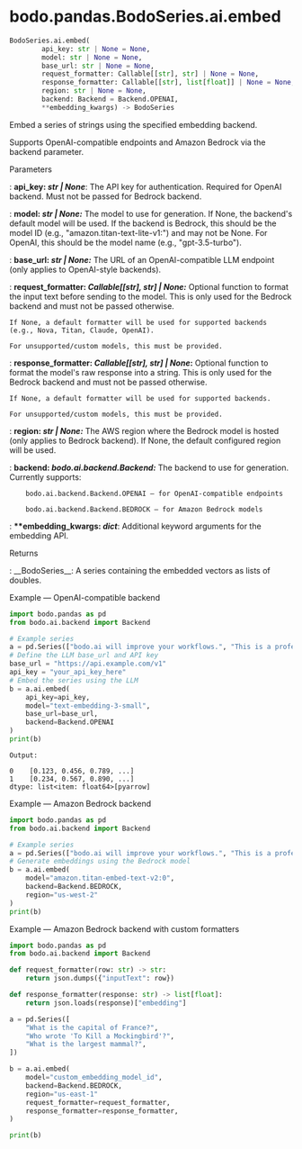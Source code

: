 # bodo.pandas.BodoSeries.ai.embed

```py
BodoSeries.ai.embed(
        api_key: str | None = None,
        model: str | None = None,
        base_url: str | None = None,
        request_formatter: Callable[[str], str] | None = None,
        response_formatter: Callable[[str], list[float]] | None = None,
        region: str | None = None,
        backend: Backend = Backend.OPENAI,
        **embedding_kwargs) -> BodoSeries
```

Embed a series of strings using the specified embedding backend.

Supports OpenAI-compatible endpoints and Amazon Bedrock via the backend parameter.

<p class="api-header">Parameters</p>

: __api_key: *str | None*__: The API key for authentication. Required for OpenAI backend. Must not be passed for Bedrock backend.

: __model: *str | None:*__
    The model to use for generation. If None, the backend's default model will be used. If the backend is Bedrock, this should be the model ID (e.g., "amazon.titan-text-lite-v1:") and may not be None. For OpenAI, this should be the model name (e.g., "gpt-3.5-turbo").

: __base_url: *str | None:*__
    The URL of an OpenAI-compatible LLM endpoint (only applies to OpenAI-style backends).

: __request_formatter: *Callable[[str], str] | None:*__
    Optional function to format the input text before sending to the model. This is only used for the Bedrock backend and must not be passed otherwise.

    If None, a default formatter will be used for supported backends (e.g., Nova, Titan, Claude, OpenAI).

    For unsupported/custom models, this must be provided.

: __response_formatter: *Callable[[str], str] | None*:__
    Optional function to format the model's raw response into a string. This is only used for the Bedrock backend and must not be passed otherwise.

    If None, a default formatter will be used for supported backends.

    For unsupported/custom models, this must be provided.

: __region: *str | None:*__
    The AWS region where the Bedrock model is hosted (only applies to Bedrock backend).
    If None, the default configured region will be used.

: __backend: *bodo.ai.backend.Backend:*__
    The backend to use for generation. Currently supports:

        bodo.ai.backend.Backend.OPENAI – for OpenAI-compatible endpoints

        bodo.ai.backend.Backend.BEDROCK – for Amazon Bedrock models
: __**embedding_kwargs: *dict*__: Additional keyword arguments for the embedding API.
<p class="api-header">Returns</p>
: __BodoSeries__: A series containing the embedded vectors as lists of doubles. 

<p class="api-header">Example — OpenAI-compatible backend</p>

```py
import bodo.pandas as pd
from bodo.ai.backend import Backend

# Example series
a = pd.Series(["bodo.ai will improve your workflows.", "This is a professional sentence."])
# Define the LLM base_url and API key
base_url = "https://api.example.com/v1"
api_key = "your_api_key_here"
# Embed the series using the LLM
b = a.ai.embed(
    api_key=api_key,
    model="text-embedding-3-small",
    base_url=base_url,
    backend=Backend.OPENAI
)
print(b)
```


```
Output:

0    [0.123, 0.456, 0.789, ...]
1    [0.234, 0.567, 0.890, ...]
dtype: list<item: float64>[pyarrow]
```

<p class="api-header">Example — Amazon Bedrock backend</p>

```py
import bodo.pandas as pd
from bodo.ai.backend import Backend

# Example series
a = pd.Series(["bodo.ai will improve your workflows.", "This is a professional sentence."])
# Generate embeddings using the Bedrock model
b = a.ai.embed(
    model="amazon.titan-embed-text-v2:0",
    backend=Backend.BEDROCK,
    region="us-west-2"
)
print(b)
```


<p class="api-header">Example — Amazon Bedrock backend with custom formatters</p>

```py
import bodo.pandas as pd
from bodo.ai.backend import Backend

def request_formatter(row: str) -> str:
    return json.dumps({"inputText": row})

def response_formatter(response: str) -> list[float]:
    return json.loads(response)["embedding"]

a = pd.Series([
    "What is the capital of France?",
    "Who wrote 'To Kill a Mockingbird'?",
    "What is the largest mammal?",
])

b = a.ai.embed(
    model="custom_embedding_model_id",
    backend=Backend.BEDROCK,
    region="us-east-1"
    request_formatter=request_formatter,
    response_formatter=response_formatter,
)

print(b)
```

